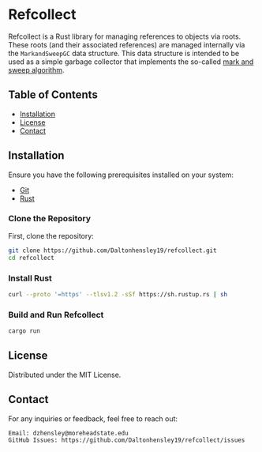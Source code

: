 
# Refcollect

Refcollect is a Rust library for managing references to objects via roots. These roots (and their associated references) are managed internally via the `MarkandSweepGC` data structure. This data structure is intended to be used as a simple garbage collector that implements the so-called [mark and sweep algorithm](https://www.cs.odu.edu/~zeil/cs330/f13/Public/garbageCollection/garbageCollection-htmlsu5.html).

## Table of Contents

- [Installation](#installation)
- [License](#license)
- [Contact](#contact)

## Installation

Ensure you have the following prerequisites installed on your system:

- [Git](https://git-scm.com/)
- [Rust](https://www.rust-lang.org/)

### Clone the Repository

First, clone the repository:
```bash
git clone https://github.com/Daltonhensley19/refcollect.git
cd refcollect
```

### Install Rust
```bash
curl --proto '=https' --tlsv1.2 -sSf https://sh.rustup.rs | sh
```

### Build and Run Refcollect
```bash
cargo run 
```

## License
Distributed under the MIT License.

## Contact

For any inquiries or feedback, feel free to reach out:

    Email: dzhensley@moreheadstate.edu
    GitHub Issues: https://github.com/Daltonhensley19/refcollect/issues
